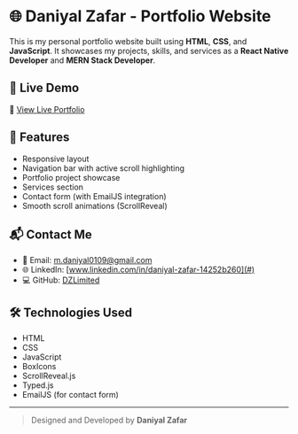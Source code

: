 # 🌐 Daniyal Zafar - Portfolio Website

This is my personal portfolio website built using **HTML**, **CSS**, and **JavaScript**. It showcases my projects, skills, and services as a **React Native Developer** and **MERN Stack Developer**.

## 🚀 Live Demo
🔗 [View Live Portfolio]([https://daniyal0109-portfolio.netlify.app])

## 📁 Features

- Responsive layout
- Navigation bar with active scroll highlighting
- Portfolio project showcase
- Services section
- Contact form (with EmailJS integration)
- Smooth scroll animations (ScrollReveal)

## 📬 Contact Me

- 📧 Email: m.daniyal0109@gmail.com  
- 🌐 LinkedIn: [www.linkedin.com/in/daniyal-zafar-14252b260](#)
- 💻 GitHub: [DZLimited](https://github.com/DZLimited)

## 🛠️ Technologies Used

- HTML
- CSS
- JavaScript
- BoxIcons
- ScrollReveal.js
- Typed.js
- EmailJS (for contact form)

---

> Designed and Developed by **Daniyal Zafar**
